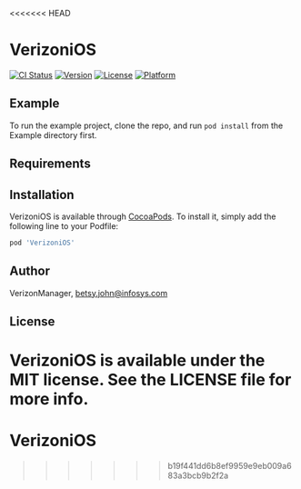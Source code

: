<<<<<<< HEAD
# VerizoniOS

[![CI Status](https://img.shields.io/travis/VerizonManager/VerizoniOS.svg?style=flat)](https://travis-ci.org/VerizonManager/VerizoniOS)
[![Version](https://img.shields.io/cocoapods/v/VerizoniOS.svg?style=flat)](https://cocoapods.org/pods/VerizoniOS)
[![License](https://img.shields.io/cocoapods/l/VerizoniOS.svg?style=flat)](https://cocoapods.org/pods/VerizoniOS)
[![Platform](https://img.shields.io/cocoapods/p/VerizoniOS.svg?style=flat)](https://cocoapods.org/pods/VerizoniOS)

## Example

To run the example project, clone the repo, and run `pod install` from the Example directory first.

## Requirements

## Installation

VerizoniOS is available through [CocoaPods](https://cocoapods.org). To install
it, simply add the following line to your Podfile:

```ruby
pod 'VerizoniOS'
```

## Author

VerizonManager, betsy.john@infosys.com

## License

VerizoniOS is available under the MIT license. See the LICENSE file for more info.
=======
# VerizoniOS
>>>>>>> b19f441dd6b8ef9959e9eb009a683a3bcb9b2f2a

